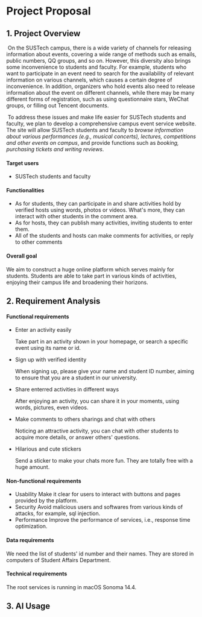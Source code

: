 # Project Proposal

## 1. Project Overview

​	On the SUSTech campus, there is a wide variety of channels for releasing information about events, covering a wide range of methods such as emails, public numbers, QQ groups, and so on. However, this diversity also brings some inconvenience to students and faculty. For example, students who want to participate in an event need to search for the availability of relevant information on various channels, which causes a certain degree of inconvenience. In addition, organizers who hold events also need to release information about the event on different channels, while there may be many different forms of registration, such as using questionnaire stars, WeChat groups, or filling out Tencent documents. 

​	To address these issues and make life easier for SUSTech students and faculty, we plan to develop a comprehensive campus event service website. The site will allow SUSTech students and faculty to *browse information about various performances (e.g., musical concerts), lectures, competitions and other events on campus*, and provide functions such as *booking, purchasing tickets and writing reviews*.

#### Target users

- SUSTech students and faculty

#### Functionalities

- As for students, they can participate in and share activities hold by verified hosts using words, photos or videos. What's more, they can interact with other students in the comment area.
- As for hosts, they can publish many activities, inviting students to enter them.
- All of the students and hosts can make comments for activities, or reply to other comments

#### Overall goal

We aim to construct a huge online platform which serves mainly for students. Students are able to take part in various kinds of activities, enjoying their campus life and broadening their horizons.

## 2. Requirement Analysis

#### Functional requirements

- Enter an activity easily 

  Take part in an activity shown in your homepage, or search a specific event using its name or id.

- Sign up with verified identity 

  When signing up, please give your name and student ID number, aiming to ensure that you are a student in our university.

- Share enterred activities in different ways 

  After enjoying an activity, you can share it in your moments, using words, pictures, even videos.

- Make comments to others sharings and chat with others 

  Noticing an attractive activity, you can chat with other students to acquire more details, or answer others' questions.

- Hilarious and cute stickers 

  Send a sticker to make your chats more fun. They are totally free with a huge amount.

#### Non-functional requirements

- Usability
  Make it clear for users to interact with buttons and pages provided by the platform.
- Security
  Avoid malicious users and softwares from various kinds of attacks, for example, sql injection.
- Performance
  Improve the performance of services, i.e., response time optimization.

#### Data requirements

We need the list of students' id number and their names. They are stored in computers of Student Affairs Department.

#### Technical requirements

The root services is running in macOS Sonoma 14.4.

## 3. AI Usage